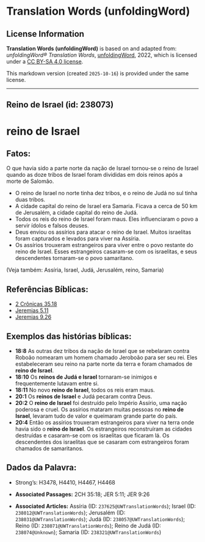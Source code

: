 # Translation Words (unfoldingWord)

## License Information

**Translation Words (unfoldingWord)** is based on and adapted from: _unfoldingWord® Translation Words_, [unfoldingWord](https://unfoldingword.org/utw), 2022, which is licensed under a [CC BY-SA 4.0 license](https://creativecommons.org/licenses/by-sa/4.0/legalcode.en).

This markdown version (created `2025-10-16`) is provided under the same license.



--------------------------------

## Reino de Israel (id: 238073)

reino de Israel
===============

Fatos:
------

O que havia sido a parte norte da nação de Israel tornou\-se o reino de Israel quando as doze tribos de Israel foram divididas em dois reinos após a morte de Salomão.

* O reino de Israel no norte tinha dez tribos, e o reino de Judá no sul tinha duas tribos.
* A cidade capital do reino de Israel era Samaria. Ficava a cerca de 50 km de Jerusalém, a cidade capital do reino de Judá.
* Todos os reis do reino de Israel foram maus. Eles influenciaram o povo a servir ídolos e falsos deuses.
* Deus enviou os assírios para atacar o reino de Israel. Muitos israelitas foram capturados e levados para viver na Assíria.
* Os assírios trouxeram estrangeiros para viver entre o povo restante do reino de Israel. Esses estrangeiros casaram\-se com os israelitas, e seus descendentes tornaram\-se o povo samaritano.

(Veja também: Assíria, Israel, Judá, Jerusalém, reino, Samaria)

Referências Bíblicas:
---------------------

* [2 Crônicas 35\.18](https://ref.ly/2Chr35:18)
* [Jeremias 5\.11](https://ref.ly/Jer5:11)
* [Jeremias 9\.26](https://ref.ly/Jer9:26)

Exemplos das histórias bíblicas:
--------------------------------

* **18:8** As outras dez tribos da nação de Israel que se rebelaram contra Roboão nomearam um homem chamado Jeroboão para ser seu rei. Eles estabeleceram seu reino na parte norte da terra e foram chamados de **reino de Israel**.
* **18:10** Os **reinos de Judá e Israel** tornaram\-se inimigos e frequentemente lutavam entre si.
* **18:11** No novo **reino de Israel**, todos os reis eram maus.
* **20:1** Os **reinos de Israel** e Judá pecaram contra Deus.
* **20:2** O **reino de Israel** foi destruído pelo Império Assírio, uma nação poderosa e cruel. Os assírios mataram muitas pessoas no **reino de Israel**, levaram tudo de valor e queimaram grande parte do país.
* **20:4** Então os assírios trouxeram estrangeiros para viver na terra onde havia sido o **reino de Israel**. Os estrangeiros reconstruíram as cidades destruídas e casaram\-se com os israelitas que ficaram lá. Os descendentes dos israelitas que se casaram com estrangeiros foram chamados de samaritanos.

Dados da Palavra:
-----------------

* Strong’s: H3478, H4410, H4467, H4468

* **Associated Passages:** 2CH 35:18; JER 5:11; JER 9:26
* **Associated Articles:** Assíria (ID: `237625@UWTranslationWords`); Israel (ID: `238012@UWTranslationWords`); Jerusalém (ID: `238031@UWTranslationWords`); Judá (ID: `238057@UWTranslationWords`); Reino (ID: `238071@UWTranslationWords`); Reino de Judá (ID: `238074@Unknown`); Samaria (ID: `238321@UWTranslationWords`)

